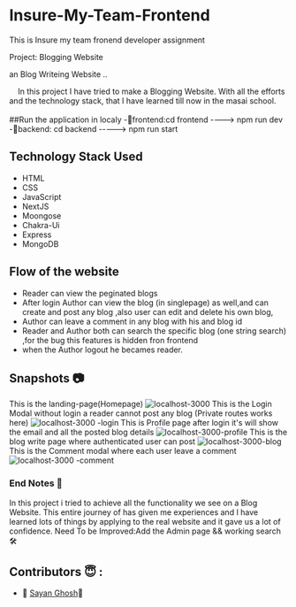# Insure-My-Team-Frontend
This is Insure my team  fronend developer assignment


Project: Blogging Website

 an Blog Writeing Website  ..

&nbsp;&nbsp;&nbsp;&#160;In this project I have tried to make a Blogging Website. With all the efforts and the technology stack, that I have learned till now in the masai school.<br><br>
##Run the application in localy
 -🎀frontend:cd frontend ----> npm run dev
 -🧨backend: cd backend -----> npm run start
## Technology Stack Used

- HTML
- CSS
- JavaScript
- NextJS
- Moongose
- Chakra-Ui
- Express
- MongoDB

## Flow of the website
- Reader can view the peginated blogs
- After login Author can view the blog (in singlepage) as well,and can create and post any blog ,also user can edit and delete his own blog,
- Author can leave a comment in any blog with his and blog id
- Reader and Author both can search the specific blog (one string search) ,for the bug this features is hidden fron frontend
- when the Author logout he becames reader.


## Snapshots 📷

This is the landing-page(Homepage)
![localhost-3000](https://user-images.githubusercontent.com/107979907/230353306-d3919af1-6cb7-4ac8-b21d-f4885f78d11b.png)
This is the Login Modal without login a reader cannot post any blog (Private routes works here)
![localhost-3000 -login](https://user-images.githubusercontent.com/107979907/230353793-0fbb2f97-1a33-4a1e-afab-81ec7537bf3e.png)
This is Profile page after login it's will show the email and all the posted blog details
![localhost-3000-profile](https://user-images.githubusercontent.com/107979907/230353950-3ccd0833-a773-411f-927e-8190a8aa1874.png)
This is the blog write page where authenticated user can post
![localhost-3000-blog](https://user-images.githubusercontent.com/107979907/230354275-5bd761af-7336-4f29-9b97-9c143025798f.png)
This is the Comment modal where each user leave a comment
![localhost-3000 -comment](https://user-images.githubusercontent.com/107979907/230355134-1e9c365a-7395-4454-9475-6a5247e7b7d0.png)


### End Notes 📑

In this project i tried to achieve all the functionality we see on a Blog Website. This entire journey of has given me experiences and I have learned lots of things by applying to the real website and it gave us a lot of confidence.
Need To be Improved:Add the Admin page && working search🛠

##  Contributors 😇 :

- 👤 [Sayan Ghosh](https://github.com/Sayan97Ghosh)🧿

